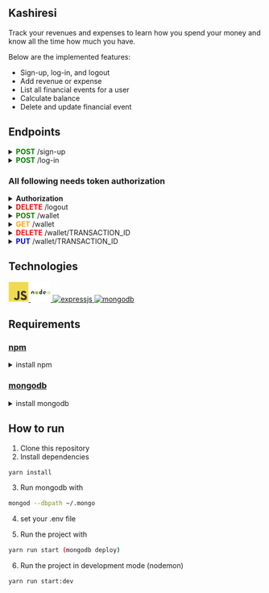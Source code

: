 ## Kashiresi

 Track your revenues and expenses to learn how you spend your money and know all the time how much you have.

Below are the implemented features:

- Sign-up, log-in, and logout
- Add revenue or expense
- List all financial events for a user
- Calculate balance
- Delete and update financial event

## Endpoints

<details>
    <summary>
        <strong style="color:green;">POST</strong> /sign-up
    </summary>
send body request like this:

```json
{
  "name": "joe",
  "email": "joe@live.com",
  "password": "thebestpassword"
}
```

- it returns status <strong style="color:green;">201</strong> for success

- it returns status <strong style="color:purple;">422</strong> for any entry error

- it returns status <strong style="color:purple;">409</strong> for email already in use

</details>
<details>
    <summary>
        <strong style="color:green;">POST</strong> /log-in
    </summary>
send body request like this:

```json
{
  "email": "joe@live.com",
  "password": "thebestpassword"
}
```

- it returns status <strong style="color:green;">200</strong> and an object like this:

```json
{
  "token": "1cf7cccf-48ad-4edd-8b9d-121b1199aaf4",
  "user": "joe"
}
```

- it returns status <strong style="color:purple;">400</strong> for any entry error

- it returns status <strong style="color:purple;">401</strong> for email/password error

</details>

### All following needs token authorization

<details>
    <summary>
        <strong >Authorization</strong>
    </summary>
- send a Bearer token on headers like this:

```json
{
  "headers": {
    "authorization": "Bearer 1cf7cccf-48ad-4edd-8b9d-121b1199aaf4"
  }
}
```

- it returns <strong style="color:purple;">400</strong> for empty auth, without Bearer or token not uuid

- it returns <strong style="color:purple">422</strong> for empty token with Bearer

- it returns <strong style="color:purple;">401</strong> for unauthorized

</details>

<details>
    <summary>
        <strong style="color:red;">DELETE</strong> /logout
    </summary>

- it returns status <strong style="color:green;">200</strong>

</details>
<details>
    <summary>
        <strong style="color:green;">POST</strong> /wallet
    </summary>

send body request like this:

```json
{
  "value": 25.45,
  "description": "cheesecake"
}
```

- it returns status <strong style="color:green;">201</strong> for success

- it returns status <strong style="color:purple;">400</strong> for any entry error

</details>
</details>
<details>
    <summary>
        <strong style="color:orange;">GET</strong> /wallet
    </summary>

- it returns status <strong style="color:green;">200</strong> for success and an array like this:

```json
[
  {
    "_id": "61fc423a0f5d4031b3cc2c77",
    "description": "chesecake",
    "value": -27,
    "date": "2022-02-03T20:59:38.427Z"
  },
  {
    "_id": "61fc42490f5d4031b3cc2c78",
    "description": "freelance",
    "value": 2000,
    "date": "2022-02-03T20:59:53.730Z"
  }
]
```

- it returns status <strong style="color:purple;">204</strong> for no content

</details>
<details>
    <summary>
        <strong style="color:red;">DELETE</strong> /wallet/TRANSACTION_ID
    </summary>

- it returns status <strong style="color:green;">200</strong> for success.

- it returns status <strong style="color:purple;">404</strong> for transaction not found

</details>
<details>
    <summary>
        <strong style="color:blue;">PUT</strong> /wallet/TRANSACTION_ID
    </summary>
send body request like this:

```json
{
  "value": 25.45,
  "descript": "cheesecake"
}
```

- Value and description isn't required, you can send just one.

- it returns status <strong style="color:green;">200</strong> for success

- it returns status <strong style="color:purple;">400</strong> for any entry error

- it returns status <strong style="color:purple;">404</strong> for transaction not found

</details>

## Technologies

<a title="JavaScript" href="https://developer.mozilla.org/en-US/docs/Web/JavaScript" target="_blank" rel="noreferrer"> 
    <img src="https://raw.githubusercontent.com/devicons/devicon/master/icons/javascript/javascript-original.svg" alt="javascript" width="40" height="40"/> 
</a>
<a title="Node JS" href="https://nodejs.org" target="_blank" rel="noreferrer"> 
    <img src="https://raw.githubusercontent.com/devicons/devicon/master/icons/nodejs/nodejs-original-wordmark.svg" alt="nodejs" width="40" height="40"/> 
</a>
<a title="Express JS" href="https://expressjs.com/" target="_blank" rel="noreferrer"> 
    <img src="https://www.vectorlogo.zone/logos/expressjs/expressjs-icon.svg" alt="expressjs" width="40" height="40"/> 
</a>
<a title="Mongodb" href="https://mongodb.com/" target="_blank" rel="noreferrer"> 
    <img src="https://webimages.mongodb.com/_com_assets/cms/kuyjf3vea2hg34taa-horizontal_default_slate_blue.svg?auto=format%252Ccompress" alt="mongodb" width="40" height="40"/> 
</a>

## Requirements

### [npm](https://www.npmjs.com/)

<details>
    <summary>install npm</summary>

```bash
wget -qO- <https://raw.githubusercontent.com/nvm-sh/nvm/v0.38.0/install.sh> | bash

## Or this command
wget -qO- https://raw.githubusercontent.com/nvm-sh/nvm/v0.38.0/install.sh | bash

# Close and open terminal
nvm install --lts
nvm use --lts
# Verify node version
node --version # Must show v14.16.1
# Verify npm version
npm -v
```

</details>

### [mongodb](https://www.mongodb.com/)

<details>
    <summary>install mongodb</summary>

```bash
wget -qO - https://www.mongodb.org/static/pgp/server-5.0.asc | sudo apt-key add -
echo "deb [ arch=amd64,arm64 ] https://repo.mongodb.org/apt/ubuntu focal/mongodb-org/5.0 multiverse" | sudo tee /etc/apt/sources.list.d/mongodb-org-5.0.list
sudo apt-get update
sudo apt-get install -y mongodb-org
mkdir ~/.mongo
```
- If it fails execute the following command and then try again the first one

```bash
sudo apt-get install gnupg wget
```

</details>

## How to run

1. Clone this repository
2. Install dependencies

```bash
yarn install
```

3. Run mongodb with

```bash
mongod --dbpath ~/.mongo
```

4. set your .env file

5. Run the project with

```bash
yarn run start (mongodb deploy)
```

6. Run the project in development mode (nodemon)

```bash
yarn run start:dev
```
